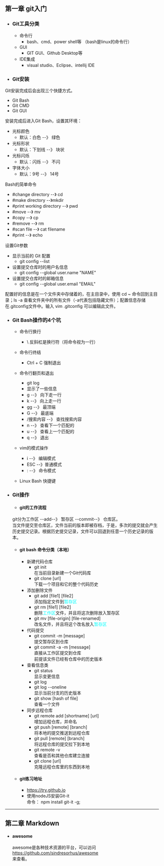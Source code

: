 ## 第一章 git入门

- ### Git工具分类

   - 命令行
      - bash、cmd、power shell等
      （bash是linux的命令行）
   - GUI
      - GIT GUI、Github Desktop等
   - IDE集成
      - visual studio、Eclipse、intellij IDE
    
- ### Git安装

Git安装完成后会出现三个快捷方式。
   - Git Bash
   - Git CMD
   - Git GUI
   
安装完成后进入Git Bash，设置其环境：
   - 光标颜色
      - 默认：白色   --》 绿色
   - 光标形状
      - 默认：下划线 --》 块状
   - 光标闪烁
      - 默认：闪烁   --》 不闪
   - 字体大小
      - 默认：9号    --》 14号
     
Bash的简单命令
  - #change directory --》 cd
  - #make directory --》mkdir
  - #print working directory --》 pwd
  - #move --》 mv
  - #copy --》 cp
  - #remove --》 rm
  - #scan file --》 cat filename
  - #print --》 echo
  
设置Git参数
  - 显示当前的 Git 配置
     - git config --list
  - 设置提交仓库时的用户名信息
     - git config --global user.name "NAME"
  - 设置提交仓库时的邮箱信息
     - git config --global user.email "EMAIL"
     
 配置好的信息是在一个文件夹中存储着的，在主目录中，使用 cd ~ 命令回到主目录；ls -a 查看文件夹中的所有文件（-a代表包括隐藏文件）；配置信息存储在.gitconfig文件中。输入 vim .gitconfig 可以编辑此文件。
 
- ### Git Bash操作的4个坑
    - 命令行换行
       - \ 反斜杠是换行符（将命令视为一行）
    - 命令行终结
       - Ctrl + C 强制退出
    - 命令行翻页和退出
       - git log
       - 显示了一些信息
       - g --》 向下走一行
       - k --》 向上走一行
       - gg --》 最顶端
       - G --》 最底端
       - /搜索内容 --》 查找搜索内容
       - n --》 查看下一个匹配的
       - u --》 查看上一个匹配的
       - q --》 退出
       
    - vim的模式操作
       - i --》 编辑模式
       - ESC --》普通模式
       - : --》 命令模式
    - Linux Bash 快捷键
    
- ### Git操作
     - #### git的工作流程
     git分为工作区 --add--》 暂存区 --commit--》 仓库区。  
     当文件提交至仓库区，文件当前的版本即被存档，于是，多次的提交就会产生历史提交记录。根据历史提交记录，文件可以回退到任意一个历史记录的版本。  
     - #### git bash 命令分类（本地）
        - 新建代码仓库
           - git init  
           在当前目录新建一个Git代码库
           - git clone [url]  
           下载一个项目和它的整个代码历史
        - 添加删除文件
           - git add [file1] [file2]  
           添加指定文件到<font color=#00ffff>暂存区</font>
           - git rm [file1] [file2]  
           删除<font color=#00ffff>工作区</font>文件，并且将这次删除放入暂存区
           - git mv [file-origin] [file-renamed]  
           改名文件，并且将这个改名放入<font color=#00ffff>暂存区</font>
        - 代码提交
           - git commit -m [message]  
           提交暂存区到仓库
           - git commit -a -m [message]  
           直接从工作区提交到仓库  
           前提该文件已经有仓库中的历史版本
        - 查看信息类
           - git status  
           显示变更信息
           - git log
           - git log --oneline  
           显示当前分支的历史版本
           - git show [hash of file]  
           查看一个文件
        - 同步远程仓库
           - git remote add [shortname] [url]  
           增加远程仓库，并命名
           - git push [remote] [branch]  
           将本地的提交推送到远程仓库
           - git pull [remote] [branch]  
           将远程仓库的提交拉下到本地
           - git remote -v  
           查看是否和其他仓库建立连接
           - git clone [url]  
           克隆远程仓库里的东西到本地
     - #### git练习地址
        - https://try.github.io
        - 使用nodeJS安装Git-it  
        命令： npm install git-it -g;

---
## 第二章 Markdown

   - #### awesome  
      awesome是各种技术资源的平台，可以访问  
      https://github.com/sindresorhus/awesome  
      来查看。
